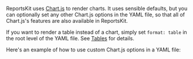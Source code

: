 ReportsKit uses [Chart.js](http://www.chartjs.org/) to render charts. It uses sensible defaults, but you can optionally set any other Chart.js options in the YAML file, so that all of Chart.js's features are also available in ReportsKit.

If you want to render a table instead of a chart, simply set `format: table` in the root level of the YAML file. See [Tables](/subcategories/tables) for details.

Here's an example of how to use custom Chart.js options in a YAML file:
